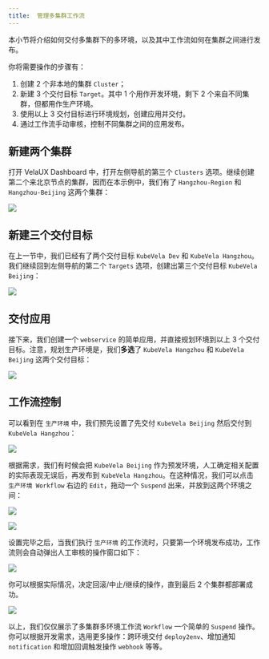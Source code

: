 ```yaml
---
title:  管理多集群工作流
---
```


本小节将介绍如何交付多集群下的多环境，以及其中工作流如何在集群之间进行发布。

你将需要操作的步骤有：

1. 创建 2 个非本地的集群 `Cluster`；
2. 新建 3 个交付目标 `Target`。其中 1 个用作开发环境，剩下 2 个来自不同集群，但都用作生产环境。
3. 使用以上 3 交付目标进行环境规划，创建应用并交付。
4. 通过工作流手动审核，控制不同集群之间的应用发布。

## 新建两个集群

打开 VelaUX Dashboard 中，打开左侧导航的第三个 `Clusters` 选项。继续创建第二个来北京节点的集群，因而在本示例中，我们有了 `Hangzhou-Region` 和 `Hangzhou-Beijing` 这两个集群：

![](../resources/clusters-multi-cluster.jpg)

## 新建三个交付目标

在上一节中，我们已经有了两个交付目标 `KubeVela Dev` 和 `KubeVela Hangzhou`。我们继续回到左侧导航的第二个 `Targets` 选项，创建出第三个交付目标 `KubeVela Beijing`：

![](../resources/targets-multi-cluster.jpg)

## 交付应用

接下来，我们创建一个 `webservice` 的简单应用，并直接规划环境到以上 3 个交付目标。注意，规划生产环境是，我们**多选**了 `KubeVela Hangzhou` 和 `KubeVela Beijing` 这两个交付目标：

![](../resources/new-app-multi-cluster.jpg)

## 工作流控制

可以看到在 `生产环境` 中，我们预先设置了先交付 `KubeVela Beijing` 然后交付到 `KubeVela Hangzhou`：

![](../resources/created-app-multi-cluster.jpg)

根据需求，我们有时候会把 `KubeVela Beijing` 作为预发环境，人工确定相关配置的实际表现无误后，再发布到 `KubeVela Hangzhou`。在这种情况，我们可以点击 `生产环境 Workflow` 右边的 `Edit`，拖动一个 `Suspend` 出来，并放到这两个环境之间：

![](../resources/suspend-multi-cluster.jpg)

![](../resources/created-suspend-multi-cluster.jpg)

设置完毕之后，当我们执行 `生产环境` 的工作流时，只要第一个环境发布成功，工作流则会自动弹出人工审核的操作窗口如下：

![](../resources/execute-suspend-multi-cluster.jpg)

你可以根据实际情况，决定回滚/中止/继续的操作，直到最后 2 个集群都部署成功。

![](../resources/succeed-multi-cluster.jpg)

以上，我们仅仅展示了多集群多环境工作流 `Workflow` 一个简单的 `Suspend` 操作。你可以根据开发需求，选用更多操作：跨环境交付 `deploy2env`、增加通知 `notification` 和增加回调触发操作 `webhook` 等等。